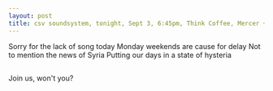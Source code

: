```yaml
---
layout: post
title: csv soundsystem, tonight, Sept 3, 6:45pm, Think Coffee, Mercer + 4th
---
```



Sorry for the lack of song today
Monday weekends are cause for delay
Not to mention the news of Syria
Putting our days in a state of hysteria

##
Join us, won't you?